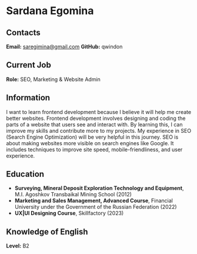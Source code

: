 # Sardana Egomina

## Contacts  

**Email:** [saregimina@gmail.com](mailto:saregimina@gmail.com)
**GitHub:** qwindon

## Current Job

**Role:** SEO, Marketing & Website Admin

## Information

I want to learn frontend development because I believe it will help me create better websites. Frontend development involves designing and coding the parts of a website that users see and interact with. By learning this, I can improve my skills and contribute more to my projects. My experience in SEO (Search Engine Optimization) will be very helpful in this journey. SEO is about making websites more visible on search engines like Google. It includes techniques to improve site speed, mobile-friendliness, and user experience.

## Education

- **Surveying, Mineral Deposit Exploration Technology and Equipment**, M.I. Agoshkov Transbaikal Mining School (2012)
- **Marketing and Sales Management, Advanced Course**, Financial University under the Government of the Russian Federation (2022)
- **UX|UI Designing Course**, Skillfactory (2023)

## Knowledge of English

**Level:** B2
